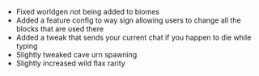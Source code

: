 - Fixed worldgen not being added to biomes
- Added a feature config to way sign allowing users to change all the blocks that are used there
- Added a tweak that sends your current chat if you happen to die while typing
- Slightly tweaked cave urn spawning
- Slightly increased wild flax rarity